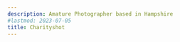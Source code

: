 ```yaml
---
description: Amature Photographer based in Hampshire
#lastmod: 2023-07-05
title: Charityshot 
---
```


